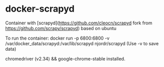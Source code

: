 # docker-scrapyd

Container with [scrapyd](https://github.com/cleocn/scrapyd fork from https://github.com/scrapy/scrapyd) based on ubuntu



To run the container: docker run -p 6800:6800 -v /var/docker_data/scrapyd:/var/lib/scrapyd njordr/scrapyd (Use -v to save data)



chromedriver (v2.34) && google-chrome-stable installed.  